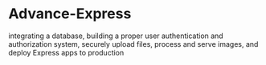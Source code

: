 # Advance-Express
integrating a database, building a proper user authentication and authorization system, securely upload files, process and serve images, and deploy Express apps to production        

